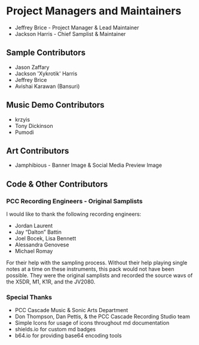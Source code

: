 # Project Managers and Maintainers
* Jeffrey Brice - Project Manager & Lead Maintainer
* Jackson Harris - Chief Samplist & Maintainer

## Sample Contributors
* Jason Zaffary
* Jackson 'Xykrotik' Harris
* Jeffrey Brice
* Avishai Karawan (Bansuri)

## Music Demo Contributors
* krzyis
* Tony Dickinson
* Pumodi

## Art Contributors
* Jamphibious - Banner Image & Social Media Preview Image

## Code & Other Contributors

### PCC Recording Engineers - Original Samplists
I would like to thank the following recording engineers:

* Jordan Laurent
* Jay “Dalton” Battin
* Joel Bocek, Lisa Bennett
* Alessandra Genovese
* Michael Romay

For their help with the sampling process. Without their help playing single notes at a time on these instruments, this pack would not have been possible.
They were the original samplists and recorded the source wavs of the X5DR, M1, K1R, and the JV2080.

### Special Thanks

* PCC Cascade Music & Sonic Arts Department
* Don Thompson, Dan Pettis, & the PCC Cascade Recording Studio team
* Simple Icons for usage of icons throughout md documentation
* shields.io for custom md badges
* b64.io for providing base64 encoding tools
